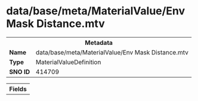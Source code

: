 <h1>data/base/meta/MaterialValue/Env Mask Distance.mtv</h1><table><tr><th colspan="100%">Metadata</th></tr><tr><td><b>Name</b></td><td>data/base/meta/MaterialValue/Env Mask Distance.mtv</td></tr><tr><td><b>Type</b></td><td>MaterialValueDefinition</td></tr><tr><td><b>SNO ID</b></td><td>414709</td></tr></table>

<table><tr><th colspan="100%">Fields</th></tr></table>

